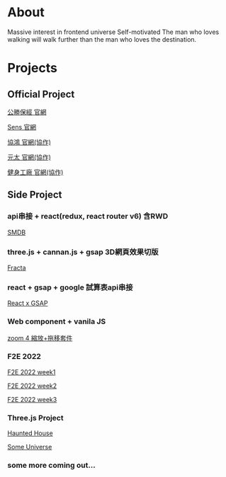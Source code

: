 # About
Massive interest in frontend universe
Self-motivated
The man who loves walking will walk further than the man who loves the destination.


# Projects

## Official Project
[公勝保經 官網](https://www.goldennet.com.tw/tw)

[Sens 官網](https://www.senstw.com/tw)

[協鴻 官網(協作)](https://www.hartford.com.tw/en)

[元太 官網(協作)](https://tw.eink.com/)

[健身工廠 官網(協作)](https://www.fitnessfactory.com.tw/tw)


## Side Project

### api串接 + react(redux, react router v6) 含RWD
[SMDB](https://github.com/lashawty/smdb)

### three.js + cannan.js + gsap 3D網頁效果切版
[Fracta](https://github.com/lashawty/fracta)

### react + gsap + google 試算表api串接
[React x GSAP](https://github.com/lashawty/wedding/tree/main/my-app)

### Web component + vanila JS
[zoom 4 縮放+拖移套件](https://github.com/lashawty/zoom4)

### F2E 2022
[F2E 2022 week1](https://github.com/lashawty/f2e_2022_week1_sean)

[F2E 2022 week2](https://github.com/lashawty/f2e_2022_week2_sean)

[F2E 2022 week3](https://github.com/lashawty/f2e_2022_week3_sean)

### Three.js Project
[Haunted House](https://haunted-house-beta-navy.vercel.app/)

[Some Universe](https://universe-xi.vercel.app/)

### some more coming out...
